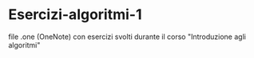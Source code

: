 # Esercizi-algoritmi-1
file .one (OneNote) con esercizi svolti durante il corso "Introduzione agli algoritmi"
